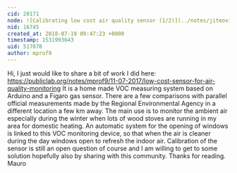 ```yaml
---
cid: 20171
node: ![Calibrating low cost air quality sensor (1/2)](../notes/jiteovien/07-18-2018/calibrating-low-cost-air-quality-sensor-1-2)
nid: 16745
created_at: 2018-07-19 09:47:23 +0000
timestamp: 1531993643
uid: 517870
author: mprof9
---
```


Hi, I just would like to share a bit of work I did here:
https://publiclab.org/notes/mprof9/11-07-2017/low-cost-sensor-for-air-quality-monitoring
It is a home made VOC measuring system based on Arduino and a Figaro gas sensor.
There are a few comparisons with parallel official measurements made by the Regional Environmental Agency in a different location a few km away.
The main use is to monitor the ambient air especially during the winter when lots of wood stoves are running in my area for domestic heating. An automatic system for the opening of windows is linked to this VOC monitoring device, so that when the air is cleaner during the day windows open to refresh the indoor air.
Calibration of the sensor is still an open question of course and I am willing to get to some solution hopefully also by sharing with this community.
Thanks for reading.
Mauro

